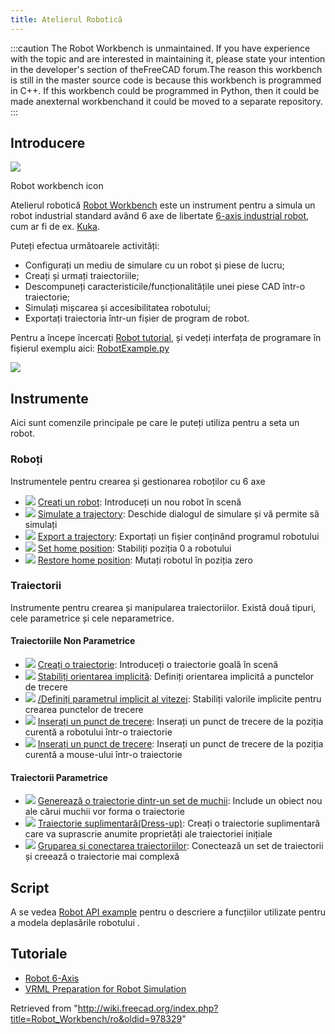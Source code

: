 ```yaml
---
title: Atelierul Robotică
---
```


:::caution
The Robot Workbench is unmaintained. If you have experience with the topic and are interested in maintaining it, please state your intention in the developer's section of theFreeCAD forum.The reason this workbench is still in the master source code is because this workbench is programmed in C++. If this workbench could be programmed in Python, then it could be made anexternal workbenchand it could be moved to a separate repository.
:::

## Introducere

![](/images/Workbench_Robot.svg)

Robot workbench icon

Atelierul robotică [Robot Workbench](/Robot_Workbench "Robot Workbench") este un instrument pentru a simula un robot industrial standard având 6 axe de libertate [6-axis industrial robot](/Robot_6-Axis "Robot 6-Axis"), cum ar fi de ex. [Kuka](http://kuka.com/).

Puteți efectua următoarele activități:

- Configurați un mediu de simulare cu un robot și piese de lucru;
- Creați și urmați traiectoriile;
- Descompuneți caracteristicile/funcționalitățile unei piese CAD într-o traiectorie;
- Simulați mișcarea și accesibilitatea robotului;
- Exportați traiectoria într-un fișier de program de robot.

Pentru a începe încercați [Robot tutorial](/Robot_tutorial "Robot tutorial"), și vedeți interfața de programare în fișierul exemplu aici:
[RobotExample.py](https://github.com/FreeCAD/FreeCAD_sf_master/blob/master/src/Mod/Robot/RobotExample.py)

![](/images/Robot_Workbench_example.jpg)

## Instrumente

Aici sunt comenzile principale pe care le puteți utiliza pentru a seta un robot.

### Roboți

Instrumentele pentru crearea și gestionarea roboților cu 6 axe

- ![](/images/Robot_CreateRobot.png) [Creați un robot](/Robot_CreateRobot "Robot CreateRobot"): Introduceți un nou robot în scenă
- ![](/images/Robot_Simulate.png) [Simulate a trajectory](/Robot_Simulate "Robot Simulate"): Deschide dialogul de simulare și vă permite să simulați
- ![](/images/Robot_Export.png) [Export a trajectory](/Robot_Export "Robot Export"): Exportați un fișier conținând programul robotului
- ![](/images/Robot_SetHomePos.png) [Set home position](/Robot_SetHomePos "Robot SetHomePos"): Stabiliți poziția 0 a robotului
- ![](/images/Robot_RestoreHomePos.png) [Restore home position](/Robot_RestoreHomePos "Robot RestoreHomePos"): Mutați robotul în poziția zero

### Traiectorii

Instrumente pentru crearea și manipularea traiectoriilor. Există două tipuri, cele parametrice și cele neparametrice.

#### Traiectoriile Non Parametrice

- ![](/images/Robot_CreateTrajectory.png) [Creați o traiectorie](/Robot_CreateTrajectory "Robot CreateTrajectory"): Introduceți o traiectorie goală în scenă
- ![](/images/Robot_SetDefaultOrientation.png) [Stabiliți orientarea implicită](/Robot_SetDefaultOrientation "Robot SetDefaultOrientation"): Definiți orientarea implicită a punctelor de trecere
- ![](/images/Robot_SetDefaultValues.png) [/Definiți parametrul implicit al vitezei](/Robot_SetDefaultValues "Robot SetDefaultValues"): Stabiliți valorile implicite pentru crearea punctelor de trecere
- ![](/images/Robot_InsertWaypoint.png) [Inserați un punct de trecere](/Robot_InsertWaypoint "Robot InsertWaypoint"): Inserați un punct de trecere de la poziția curentă a robotului într-o traiectorie
- ![](/images/Robot_InsertWaypointPre.png) [Inserați un punct de trecere](/Robot_InsertWaypointPre "Robot InsertWaypointPre"): Inserați un punct de trecere de la poziția curentă a mouse-ului într-o traiectorie

#### Traiectorii Parametrice

- ![](/images/Robot_Edge2Trac.png) [Generează o traiectorie dintr-un set de muchii](/Robot_Edge2Trac "Robot Edge2Trac"): Include un obiect nou ale cărui muchii vor forma o traiectorie
- ![](/images/Robot_TrajectoryDressUp.png) [Traiectorie suplimentară(Dress-up)](/Robot_TrajectoryDressUp "Robot TrajectoryDressUp"): Creați o traiectorie suplimentară care va suprascrie anumite proprietăți ale traiectoriei inițiale
- ![](/images/Robot_TrajectoryCompound.png) [Gruparea și conectarea traiectoriilor](/Robot_TrajectoryCompound "Robot TrajectoryCompound"): Conectează un set de traiectorii și creează o traiectorie mai complexă

## Script

A se vedea [Robot API example](/Robot_API_example "Robot API example") pentru o descriere a funcțiilor utilizate pentru a modela deplasările robotului .

## Tutoriale

- [Robot 6-Axis](/Robot_6-Axis "Robot 6-Axis")
- [VRML Preparation for Robot Simulation](/VRML_Preparation_for_Robot_Simulation "VRML Preparation for Robot Simulation")

Retrieved from "<http://wiki.freecad.org/index.php?title=Robot_Workbench/ro&oldid=978329>"
